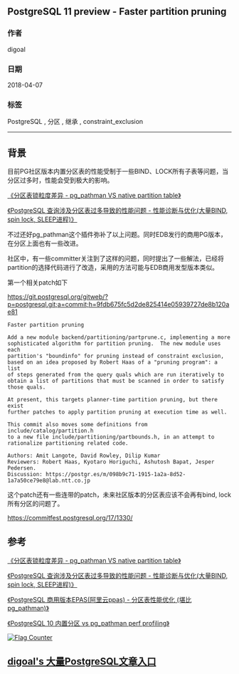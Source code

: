 ## PostgreSQL 11 preview - Faster partition pruning    
                                                                           
### 作者                                                                           
digoal                                                                           
                                                                           
### 日期                                                                           
2018-04-07                                                                       
                                                                           
### 标签                                                                           
PostgreSQL , 分区 , 继承 , constraint_exclusion     
                                                                           
----                                                                           
                                                                           
## 背景       
目前PG社区版本内置分区表的性能受制于一些BIND、LOCK所有子表等问题，当分区过多时，性能会受到极大的影响。    
    
[《分区表锁粒度差异 - pg_pathman VS native partition table》](../201802/20180206_01.md)      
    
[《PostgreSQL 查询涉及分区表过多导致的性能问题 - 性能诊断与优化(大量BIND, spin lock, SLEEP进程)》](../201801/20180124_01.md)      
    
不过还好pg_pathman这个插件弥补了以上问题。同时EDB发行的商用PG版本，在分区上面也有一些改进。    
    
社区中，有一些committer关注到了这样的问题，同时提出了一些解法，已经将partition的选择代码进行了改造，采用的方法可能与EDB商用发型版本类似。    
    
第一个相关patch如下    
    
https://git.postgresql.org/gitweb/?p=postgresql.git;a=commit;h=9fdb675fc5d2de825414e05939727de8b120ae81    
    
```    
Faster partition pruning    
    
Add a new module backend/partitioning/partprune.c, implementing a more    
sophisticated algorithm for partition pruning.  The new module uses each    
partition's "boundinfo" for pruning instead of constraint exclusion,    
based on an idea proposed by Robert Haas of a "pruning program": a list    
of steps generated from the query quals which are run iteratively to    
obtain a list of partitions that must be scanned in order to satisfy    
those quals.    
    
At present, this targets planner-time partition pruning, but there exist    
further patches to apply partition pruning at execution time as well.    
    
This commit also moves some definitions from include/catalog/partition.h    
to a new file include/partitioning/partbounds.h, in an attempt to    
rationalize partitioning related code.    
    
Authors: Amit Langote, David Rowley, Dilip Kumar    
Reviewers: Robert Haas, Kyotaro Horiguchi, Ashutosh Bapat, Jesper Pedersen.    
Discussion: https://postgr.es/m/098b9c71-1915-1a2a-8d52-1a7a50ce79e8@lab.ntt.co.jp    
```    
    
这个patch还有一些连带的patch，未来社区版本的分区表应该不会再有bind, lock所有分区的问题了。     
  
https://commitfest.postgresql.org/17/1330/  
    
## 参考    
[《分区表锁粒度差异 - pg_pathman VS native partition table》](../201802/20180206_01.md)      
    
[《PostgreSQL 查询涉及分区表过多导致的性能问题 - 性能诊断与优化(大量BIND, spin lock, SLEEP进程)》](../201801/20180124_01.md)      
    
[《PostgreSQL 商用版本EPAS(阿里云ppas) - 分区表性能优化 (堪比pg_pathman)》](../201801/20180122_03.md)      
    
[《PostgreSQL 10 内置分区 vs pg_pathman perf profiling》](../201710/20171015_01.md)      
  
<a rel="nofollow" href="http://info.flagcounter.com/h9V1"  ><img src="http://s03.flagcounter.com/count/h9V1/bg_FFFFFF/txt_000000/border_CCCCCC/columns_2/maxflags_12/viewers_0/labels_0/pageviews_0/flags_0/"  alt="Flag Counter"  border="0"  ></a>  
  
  
  
  
  
  
## [digoal's 大量PostgreSQL文章入口](https://github.com/digoal/blog/blob/master/README.md "22709685feb7cab07d30f30387f0a9ae")
  
